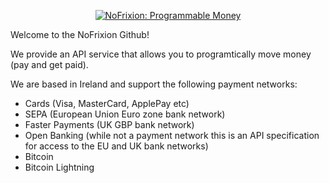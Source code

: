 <p align="center">
<a href="https://nofrixion.com"><img src="https://user-images.githubusercontent.com/197660/229800592-f9e58ffe-9037-463f-a40f-cc3d9e35c7b3.png" alt="NoFrixion: Programmable Money"></a>
</p>

Welcome to the NoFrixion Github!

We provide an API service that allows you to programtically move money (pay and get paid).

We are based in Ireland and support the following payment networks:

- Cards (Visa, MasterCard, ApplePay etc)
- SEPA (European Union Euro zone bank network)
- Faster Payments (UK GBP bank network)
- Open Banking (while not a payment network this is an API specification for access to the EU and UK bank networks)
- Bitcoin
- Bitcoin Lightning
